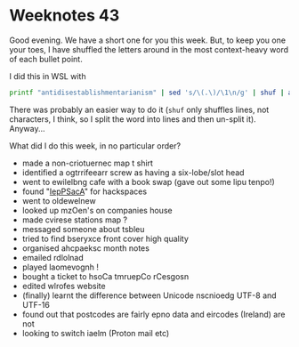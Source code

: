 # Weeknotes 43

Good evening. We have a short one for you this week. But, to keep you one your toes, I have shuffled the letters around in the most context-heavy word of each bullet point.

I did this in WSL with 

```bash
printf "antidisestablishmentarianism" | sed 's/\(.\)/\1\n/g' | shuf | awk '{printf "%s", $0} END {print ""}'
```

There was probably an easier way to do it (`shuf` only shuffles lines, not characters, I think, so I split the word into lines and then un-split it). Anyway...

What did I do this week, in no particular order?

- made a non-criotuernec map t shirt
- identified a ogtrrifeearr screw as having a six-lobe/slot head
- went to ewilelbng cafe with a book swap (gave out some lipu tenpo!)
- found "[IepPSacA](https://spaceapi.io/)" for hackspaces
- went to oldewelnew
- looked up mzOen's on companies house
- made cvirese stations map ?
- messaged someone about tsbleu
- tried to find bseryxce front cover high quality
- organised ahcpaeksc month notes
- emailed rdlolnad
- played laomevognh !
- bought a ticket to hsoCa tmruepCo rCesgosn
- edited wlrofes website
- (finally) learnt the difference between Unicode nscnioedg UTF-8 and UTF-16
- found out that postcodes are fairly epno data and eircodes (Ireland) are not
- looking to switch iaelm (Proton mail etc)
